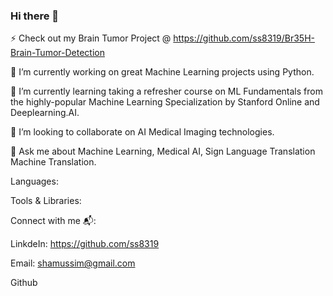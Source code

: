 ### Hi there 👋

⚡ Check out my Brain Tumor Project @ https://github.com/ss8319/Br35H-Brain-Tumor-Detection

🔭 I’m currently working on great Machine Learning projects using Python.

🌱 I’m currently learning taking a refresher course on ML Fundamentals from the highly-popular Machine Learning Specialization by Stanford Online and Deeplearning.AI.

👯 I’m looking to collaborate on AI Medical Imaging technologies.

💬 Ask me about Machine Learning, Medical AI, Sign Language Translation Machine Translation.

Languages:
       

Tools & Libraries:
                     

Connect with me 📬:

LinkdeIn: https://github.com/ss8319

Email: shamussim@gmail.com

Github
<!--
**ss8319/ss8319** is a ✨ _special_ ✨ repository because its `README.md` (this file) appears on your GitHub profile.

Here are some ideas to get you started:

- 🔭 I’m currently working on ...
- 🌱 I’m currently learning ...
- 👯 I’m looking to collaborate on ...
- 🤔 I’m looking for help with ...
- 💬 Ask me about ...
- 📫 How to reach me: ...
- 😄 Pronouns: ...
- ⚡ Fun fact: ...
-->
